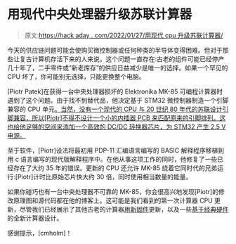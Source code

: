 # 用现代中央处理器升级苏联计算器

> 原文:[https://hack aday . com/2022/01/27/用现代 cpu 升级苏联计算器/](https://hackaday.com/2022/01/27/upgrading-a-soviet-calculator-with-a-modern-cpu/)

今天的供应链问题可能会使购买微控制器或任何种类的半导体变得困难。但对于那些让复古计算机存活下来的人来说，这个问题一直存在:古老的组件可能已经停产几十年了，二手零件或“新老库存”的供应日益减少是唯一的选择。如果一个罕见的 CPU 坏了，你可能别无选择，只能更换整个电脑。

[Piotr Patek]在获得一台中央处理器损坏的 Elektronika MK-85 可编程计算器时遇到了这个问题。由于找不到替代品，他决定基于 STM32 微控制器制造一个引脚兼容的 CPU 单元[。当然，没有一个现代的 CPU 与 20 世纪 80 年代的苏联设计引脚兼容，所以[Piotr]不得不设计一个小的内插器 PCB 来匹配原来的引脚排列。这也给他足够的空间来添加一个高效的 DC/DC 转换器芯片，为 STM32 产生 2.5 V 电源。](http://pisi.com.pl/piotr433/stmk85_e.htm)

至于软件，[Piotr]设法将最初用 PDP-11 汇编语言编写的 BASIC 解释程序移植到用 c 语言编写的现代版解释程序中。在他从事这项工作的同时，他修复了一些已经存在了大约 35 年的错误。更新的 CPU 还允许 MK-85 绕着它同时代的兄弟运行:[Piotr]计时比原始芯片快大约 30 倍，同时使用相当数量的能量。

如果你碰巧也有一台中央处理器不可靠的 MK-85，你会很高兴地发现[Piotr]的修改原理图和源代码都在他的博客上。这可能是我们看到的第一次计算器 CPU 更新，尽管我们已经展示了其他古老的计算器[用新固件](https://hackaday.com/2017/07/11/cosmac-elf-calculator-gets-new-firmware/)更新，以及一些[基于经典硬件](https://hackaday.com/2020/11/17/another-kind-of-bare-metal-6502-computer-powers-rpn-calculator/)的全新计算器设计。

感谢提示，[cmholm]！